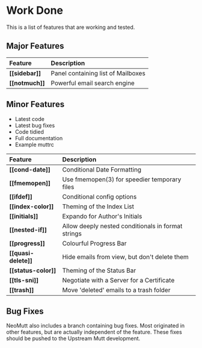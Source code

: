 # Work Done

This is a list of features that are working and tested.

## Major Features

Feature              | Description
:------------------- | :--------------------------------------------------
**[[sidebar]]**      | Panel containing list of Mailboxes
**[[notmuch]]**      | Powerful email search engine

## Minor Features

- Latest code
- Latest bug fixes
- Code tidied
- Full documentation
- Example muttrc

Feature              | Description
:------------------- | :--------------------------------------------------
**[[cond-date]]**    | Conditional Date Formatting
**[[fmemopen]]**     | Use fmemopen(3) for speedier temporary files
**[[ifdef]]**        | Conditional config options
**[[index-color]]**  | Theming of the Index List
**[[initials]]**     | Expando for Author's Initials
**[[nested-if]]**    | Allow deeply nested conditionals in format strings
**[[progress]]**     | Colourful Progress Bar
**[[quasi-delete]]** | Hide emails from view, but don't delete them
**[[status-color]]** | Theming of the Status Bar
**[[tls-sni]]**      | Negotiate with a Server for a Certificate
**[[trash]]**        | Move 'deleted' emails to a trash folder

## Bug Fixes

NeoMutt also includes a branch containing bug fixes. 
Most originated in other features, but are actually independent of the feature.
These fixes should be pushed to the Upstream Mutt development.

